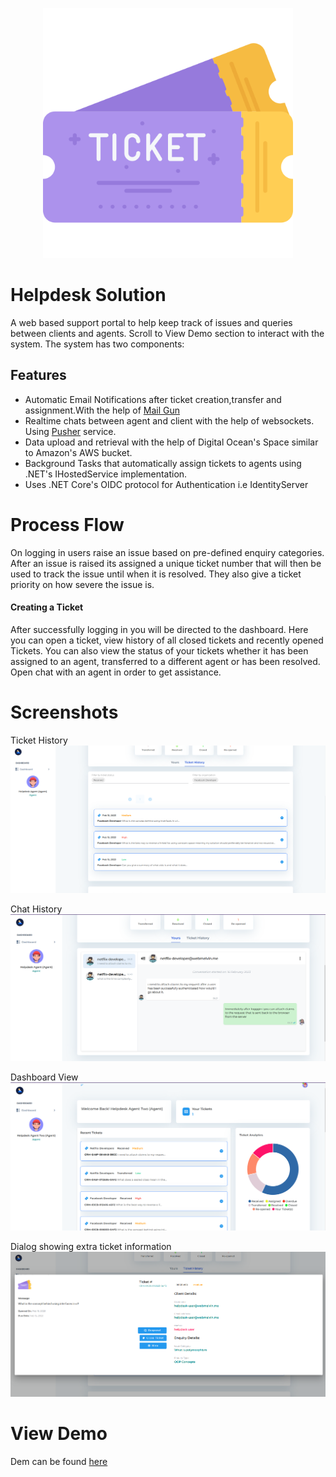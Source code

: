 <p align="center"><a href="https://support-ui.webmelvin.me" target="_blank"><img src="https://raw.githubusercontent.com/melvin78/Help-Desk/main/blob/ticket.png" width="400"></a></p>


# Helpdesk Solution 

A web based support portal to help keep track of issues and queries between clients
and agents. Scroll to View Demo section to interact with the system.
The system has two components:

## Features
- Automatic Email Notifications after ticket creation,transfer and assignment.With the help of [Mail Gun](https://www.mailgun.com/)
- Realtime chats between agent and client with the help of websockets. Using [Pusher](https://pusher.com/) service.
- Data upload and retrieval with the help of Digital Ocean's Space similar to Amazon's AWS bucket.
- Background Tasks that automatically assign tickets to agents using .NET's IHostedService implementation.
- Uses .NET Core's OIDC protocol for Authentication i.e IdentityServer


#  Process Flow
On logging in users raise an issue based on pre-defined enquiry categories.
After an issue is raised its assigned a unique ticket number that will then be used to
track the issue until when it is resolved. They also give a ticket priority on how severe the issue is.



#### Creating a Ticket

After successfully logging in you will be directed to the dashboard. Here you can open a ticket,
view history of all closed tickets and recently opened Tickets. You can also view the status of your tickets
whether it has been assigned to an agent, transferred to a different agent or has been resolved. Open chat with an agent in order to get assistance.

#  Screenshots

Ticket History
<img src="https://raw.githubusercontent.com/melvin78/Help-Desk/main/blob/ticket-history.png" alt="here">

Chat History
<img src="https://raw.githubusercontent.com/melvin78/Help-Desk/main/blob/chat-history.png" alt="here">

Dashboard View
<img src="https://raw.githubusercontent.com/melvin78/Help-Desk/main/blob/dashboard-view.png" alt="here">

Dialog showing extra ticket information
<img src="https://raw.githubusercontent.com/melvin78/Help-Desk/main/blob/pop-up-dialog.png" alt="here">




# View Demo
Dem can be found [here](https://support-ui.webmelvin.me/)
